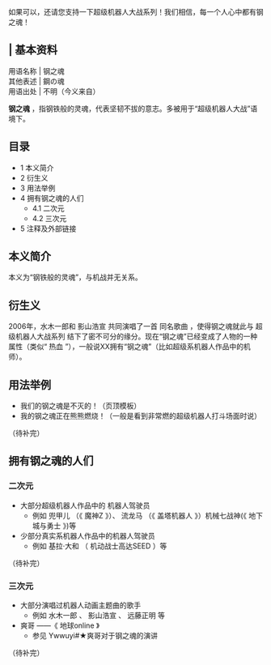 如果可以，还请您支持一下超级机器人大战系列！我们相信，每一个人心中都有钢之魂！

|  **基本资料**  
---  
用语名称  |  钢之魂   
其他表述  |  鋼の魂   
用语出处  |  不明（今义来自）   
  
**钢之魂** ，指钢铁般的灵魂，代表坚韧不拔的意志。多被用于“超级机器人大战”语境下。

##  目录

  * 1  本义简介 
  * 2  衍生义 
  * 3  用法举例 
  * 4  拥有钢之魂的人们 
    * 4.1  二次元 
    * 4.2  三次元 
  * 5  注释及外部链接 

##  本义简介

本义为“钢铁般的灵魂”，与机战并无关系。

##  衍生义

2006年，水木一郎和  影山浩宣  共同演唱了一首  同名歌曲  ，使得钢之魂就此与  超级机器人大战系列
结下了密不可分的缘分。现在“钢之魂”已经变成了人物的一种属性（类似“  热血  ”），一般说XX拥有“钢之魂”（比如超级系机器人作品中的机师）。

##  用法举例

  * 我们的钢之魂是不灭的！（页顶模板） 
  * 我的钢之魂正在熊熊燃烧！（一般是看到非常燃的超级机器人打斗场面时说） 

（待补完）

##  拥有钢之魂的人们

###  二次元

  * 大部分超级机器人作品中的  机器人驾驶员 
    * 例如  兜甲儿  （《  魔神Z  》）、  流龙马  （《  盖塔机器人  》）机械七战神(《  地下城与勇士  》)等 
  * 少部分真实系机器人作品中的机器人驾驶员 
    * 例如  基拉·大和  （  机动战士高达SEED  ）等 

（待补完）

###  三次元

  * 大部分演唱过机器人动画主题曲的歌手 
    * 例如  水木一郎  、  影山浩宣  、  远藤正明  等 
  * 爽哥  ——《  地球online  》 
    * 参见  Ywwuyi#★爽哥对于钢之魂的演讲 

（待补完）